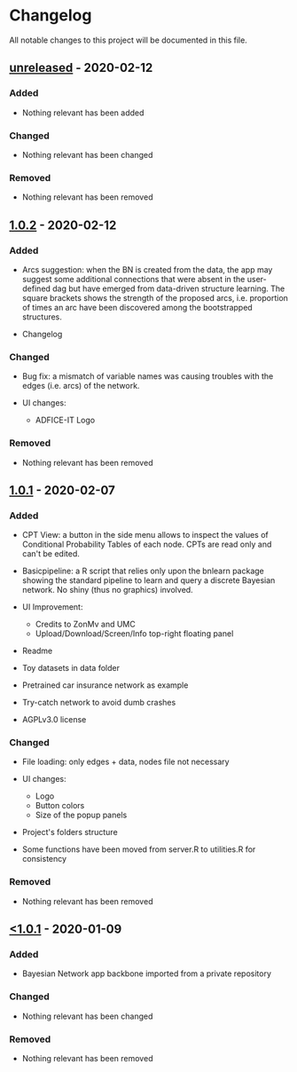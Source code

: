 # Changelog

All notable changes to this project will be documented in this file.

## [unreleased] - 2020-02-12

### Added

- Nothing relevant has been added

### Changed

- Nothing relevant has been changed

### Removed

- Nothing relevant has been removed

## [1.0.2] - 2020-02-12

### Added

- Arcs suggestion: when the BN is created from the data, the app may suggest some additional connections that were absent in the user-defined dag but have emerged from data-driven structure learning. The square brackets shows the strength of the proposed arcs, i.e. proportion of times an arc have been discovered among the bootstrapped structures.

- Changelog

### Changed

- Bug fix: a mismatch of variable names was causing troubles with the edges (i.e. arcs) of the network.

- UI changes:
  * ADFICE-IT Logo

### Removed

- Nothing relevant has been removed

## [1.0.1] - 2020-02-07

### Added

- CPT View: a button in the side menu allows to inspect the values of Conditional Probability Tables of each node. CPTs are read only and can't be edited.

- Basicpipeline: a R script that relies only upon the bnlearn package showing the standard pipeline to learn and query a discrete Bayesian network. No shiny (thus no graphics) involved.

- UI Improvement:
  * Credits to ZonMv and UMC
  * Upload/Download/Screen/Info top-right floating panel
  
- Readme

- Toy datasets in data folder

- Pretrained car insurance network as example

- Try-catch network to avoid dumb crashes

- AGPLv3.0 license

### Changed

- File loading: only edges + data, nodes file not necessary

- UI changes:
  * Logo
  * Button colors
  * Size of the popup panels
  
- Project's folders structure

- Some functions have been moved from server.R to utilities.R for consistency

### Removed

- Nothing relevant has been removed

## [<1.0.1] - 2020-01-09

### Added

- Bayesian Network app backbone imported from a private repository

### Changed

- Nothing relevant has been changed

### Removed

- Nothing relevant has been removed

[unreleased]: https://github.com/detsutut/shinyDBNet
[1.0.2]: https://github.com/detsutut/shinyDBNet/tree/116b42e216dae4edb1d147585ad6312147faa714
[1.0.1]: https://github.com/detsutut/shinyDBNet/tree/9293872ef2285178edfe53c09ba3fc690025cd7d
[<1.0.1]: https://github.com/detsutut/shinyDBNet/tree/54c273013350dd8886c69e9a6a1e671343880a66
